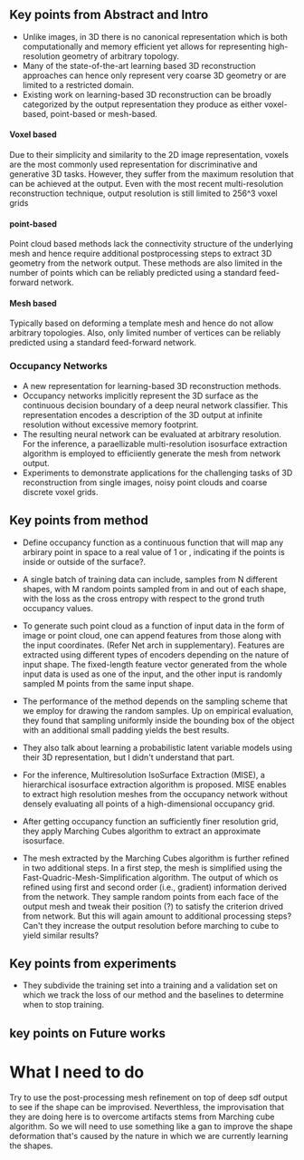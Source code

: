 ## Key points from Abstract and Intro

+ Unlike images, in 3D there is no canonical representation which is both computationally and memory efficient yet allows for representing high-resolution geometry of arbitrary topology. 
+ Many of the state-of-the-art learning based 3D reconstruction approaches can hence only represent very coarse 3D geometry or are limited to a restricted domain.
+ Existing work on learning-based 3D reconstruction can be broadly categorized by the output representation they produce as either voxel-based, point-based or mesh-based.

#### Voxel based 
Due to their simplicity and similarity to the 2D image representation, voxels are the most commonly used representation for discriminative and generative 3D tasks. However, they suffer from the maximum resolution that can be achieved at the output. Even with the most recent multi-resolution reconstruction technique, output resolution is still limited to 256^3 voxel grids

#### point-based 
Point cloud based methods lack the connectivity structure of the underlying mesh and hence require additional postprocessing steps to extract 3D geometry from the network output. These methods are also limited in the number of points which can be reliably predicted using a standard feed-forward network.

#### Mesh based
Typically based on deforming a template mesh and hence do not allow arbitrary topologies. Also, only limited number of vertices can be reliably predicted using a standard feed-forward network.

### Occupancy Networks
+ A new representation for learning-based 3D reconstruction methods.
+ Occupancy networks implicitly represent the 3D surface as the continuous decision boundary of a deep neural network classifier. This representation encodes a description of the 3D output at infinite resolution without excessive memory footprint.
+ The resulting neural network can be evaluated at arbitrary resolution. For the inference, a paraellizable multi-resolution isosurface extraction algorithm is employed to efficiiently generate the mesh from network output.
+ Experiments to demonstrate applications for the challenging tasks of 3D reconstruction from single images, noisy point clouds and coarse discrete voxel grids.

## Key points from method

+ Define occupancy function as a continuous function that will map any arbirary point in space to a real value of 1 or , indicating if the points is inside or outside of the surface?.

+ A single batch of training data can include, samples from N different shapes, with M random points sampled from in and out of each shape, with the loss as the cross entropy with respect to the grond truth occupancy values.

+ To generate such point cloud as a function of input data in the form of image or point cloud, one can append features from those along with the input coordinates. (Refer Net arch in supplementary). Features are extracted using different types of encoders depending on the nature of input shape. The fixed-length feature vector generated from the whole input data is used as one of the input, and the other input is randomly sampled M points from the same input shape.

+ The performance of the method depends on the sampling scheme that we employ for drawing the random samples. Up on empirical evaluation, they found that sampling uniformly inside the bounding box of the object with an additional small padding yields the best results.

+ They also talk about learning a probabilistic latent variable models using their 3D representation, but I didn't understand that part.

+ For the inference, Multiresolution IsoSurface Extraction (MISE), a hierarchical isosurface extraction algorithm is proposed. MISE enables to extract high resolution meshes from the occupancy network without densely evaluating all points of a high-dimensional occupancy grid.

+ After getting occupancy function an sufficiently finer resolution grid, they apply Marching Cubes algorithm to extract an approximate isosurface. 

+ The mesh extracted by the Marching Cubes algorithm is further refined in two additional steps. In a first step, the mesh is simplified using the Fast-Quadric-Mesh-Simplification algorithm. The output of which os refined using first and second order (i.e., gradient) information derived from the network. They sample random points from each face of the output mesh and tweak their position (?) to satisfy the criterion drived from network. But this will again amount to additional processing steps? Can't they increase the output resolution before marching to cube to yield similar results?



## Key points from experiments

+ They subdivide the training set into a training and a validation set on which we track the loss of our method and the baselines to determine when to stop training.


## key points on Future works


# What I need to do

Try to use the post-processing mesh refinement on top of deep sdf output to see if the shape can be improvised. Neverthless, the improvisation that they are doing here is to overcome artifacts stems from Marching cube algorithm. So we will need to use something like a gan to improve the shape deformation that's caused by the nature in which we are currently learning the shapes.




